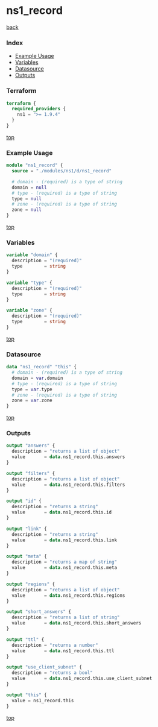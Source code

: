 # ns1_record

[back](../ns1.md)

### Index

- [Example Usage](#example-usage)
- [Variables](#variables)
- [Datasource](#datasource)
- [Outputs](#outputs)

### Terraform

```terraform
terraform {
  required_providers {
    ns1 = ">= 1.9.4"
  }
}
```

[top](#index)

### Example Usage

```terraform
module "ns1_record" {
  source = "./modules/ns1/d/ns1_record"

  # domain - (required) is a type of string
  domain = null
  # type - (required) is a type of string
  type = null
  # zone - (required) is a type of string
  zone = null
}
```

[top](#index)

### Variables

```terraform
variable "domain" {
  description = "(required)"
  type        = string
}

variable "type" {
  description = "(required)"
  type        = string
}

variable "zone" {
  description = "(required)"
  type        = string
}
```

[top](#index)

### Datasource

```terraform
data "ns1_record" "this" {
  # domain - (required) is a type of string
  domain = var.domain
  # type - (required) is a type of string
  type = var.type
  # zone - (required) is a type of string
  zone = var.zone
}
```

[top](#index)

### Outputs

```terraform
output "answers" {
  description = "returns a list of object"
  value       = data.ns1_record.this.answers
}

output "filters" {
  description = "returns a list of object"
  value       = data.ns1_record.this.filters
}

output "id" {
  description = "returns a string"
  value       = data.ns1_record.this.id
}

output "link" {
  description = "returns a string"
  value       = data.ns1_record.this.link
}

output "meta" {
  description = "returns a map of string"
  value       = data.ns1_record.this.meta
}

output "regions" {
  description = "returns a list of object"
  value       = data.ns1_record.this.regions
}

output "short_answers" {
  description = "returns a list of string"
  value       = data.ns1_record.this.short_answers
}

output "ttl" {
  description = "returns a number"
  value       = data.ns1_record.this.ttl
}

output "use_client_subnet" {
  description = "returns a bool"
  value       = data.ns1_record.this.use_client_subnet
}

output "this" {
  value = ns1_record.this
}
```

[top](#index)